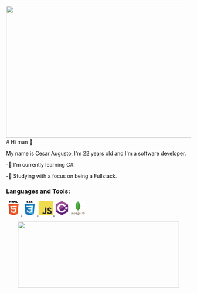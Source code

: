 <img src="https://images.unsplash.com/opengraph/1x1.png?blend=https%3A%2F%2Fimages.unsplash.com%2Fphoto-1604964432806-254d07c11f32%3Fblend%3D000000%26blend-alpha%3D10%26blend-mode%3Dnormal%26crop%3Dfaces%252Cedges%26h%3D630%26mark%3Dhttps%253A%252F%252Fimages.unsplash.com%252Fopengraph%252Fsearch-input.png%253Fh%253D84%2526txt%253Ddeveloper%2526txt-align%253Dmiddle%25252Cleft%2526txt-clip%253Dellipsis%2526txt-color%253D000000%2526txt-pad%253D80%2526txt-size%253D40%2526txt-width%253D660%2526w%253D750%2526auto%253Dformat%2526fit%253Dcrop%2526q%253D60%26mark-align%3Dmiddle%252Ccenter%26mark-w%3D750%26w%3D1200%26auto%3Dformat%26fit%3Dcrop%26q%3D60%26ixid%3DM3wxMjA3fDB8MXxzZWFyY2h8NHx8ZGV2ZWxvcGVyfGVufDB8fHx8MTcxMzE1MDQ3MHww%26ixlib%3Drb-4.0.3&blend-w=1&h=630&mark=https%3A%2F%2Fimages.unsplash.com%2Fopengraph%2Flogo.png&mark-align=top%2Cleft&mark-pad=50&mark-w=64&w=1200&auto=format&fit=crop&q=60" style="width: 1365px; height: 359px;">
<!--style="width: 1365px; height: 359px;"
style="max-width: 100%;"-->
# Hi man 👋

My name is Cesar Augusto, I'm 22 years old and I'm a software developer.

-🌱 I'm currently learning C#.

-💬 Studying with a focus on being a Fullstack.

<h3 align="left">Languages and Tools:</h3>

<!--HTML-->
  <p align="left">
  <a href="https://developer.mozilla.org/en-US/docs/Web/HTML">  <img src="https://raw.githubusercontent.com/devicons/devicon/master/icons/html5/html5-original-wordmark.svg" alt="html_logo" width="40" height="40"/>  </a>

<!--CSS-->
  <a href="https://developer.mozilla.org/en-US/docs/Web/CSS">
  <img src="https://raw.githubusercontent.com/devicons/devicon/master/icons/css3/css3-original-wordmark.svg" alt="css3_logo" width="40" height="40"/> </a>

<!--JAVASCRIPT-->
  <a href="https://developer.mozilla.org/en-US/docs/Web/JavaScript">
  <img src="https://raw.githubusercontent.com/devicons/devicon/master/icons/javascript/javascript-original.svg" alt="javascript_logo" width="40" height="40"/> </a>

<!--C#-->
  <a href="https://learn.microsoft.com/pt-br/dotnet/csharp/how-to/"> 
  <img src="https://raw.githubusercontent.com/devicons/devicon/master/icons/csharp/csharp-original.svg" alt="csharp_logo" width="40" height="40"/></a>

<!--MONGODB-->
  <a href="https://www.mongodb.com/docs/">
  <img src="https://raw.githubusercontent.com/devicons/devicon/master/icons/mongodb/mongodb-original-wordmark.svg" alt="MONGODB_logo" width="40" height="40"/> </a>
  
<div align="center">
  <a href="https://github.com/Cesar19Augusto">
  <img height="180em" width="440em" src="https://github-readme-stats.vercel.app/api?username=Cesar19Augusto&show_icons=true&theme=radical&include_all_commits=true&count_private=true"/>
</div>
